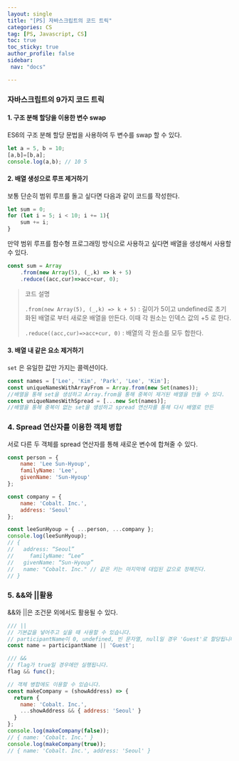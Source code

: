 ```yaml
---
layout: single
title: "[PS] 자바스크립트의 코드 트릭"
categories: CS
tag: [PS, Javascript, CS]
toc: true
toc_sticky: true
author_profile: false
sidebar:
 nav: "docs"

---
```


### 자바스크립트의 9가지 코드 트릭

#### 1. 구조 분해 할당을 이용한 변수 swap

ES6의 구조 분해 할당 문법을 사용하여 두 변수를 swap 할 수 있다.

```js
let a = 5, b = 10;
[a,b]=[b,a];
console.log(a,b); // 10 5 
```

#### 2. 배열 생성으로 루프 제거하기

보통 단순히 범위 루프를 돌고 싶다면 다음과 같이 코드를 작성한다.

```js
let sum = 0;
for (let i = 5; i < 10; i += 1){
    sum += i;
}
```

만약 범위 루프를 함수형 프로그래밍 방식으로 사용하고 싶다면 배열을 생성해서 사용할 수 있다.

```js
const sum = Array
    .from(new Array(5), (_,k) => k + 5)
    .reduce((acc,cur)=>acc+cur, 0);
```

> 코드 설명
> 
>  `.from(new Array(5), (_,k) => k + 5)` : 길이가 5이고 undefined로 초기화된 배열로 부터 새로운 배열을 만든다. 이때 각 원소는 인덱스 값의 +5 로 한다. 
> 
> `.reduce((acc,cur)=>acc+cur, 0)` : 배열의 각 원소를 모두 합한다.  

#### 3. 배열 내 같은 요소 제거하기

`set` 은 유일한 값만 가지는 콜렉션이다.

```js
const names = ['Lee', 'Kim', 'Park', 'Lee', 'Kim'];
const uniqueNamesWithArrayFrom = Array.from(new Set(names));
//배열을 통해 set을 생성하고 Array.from을 통해 중복이 제거된 배열을 만들 수 있다.
const uniqueNamesWithSpread = [...new Set(names)];
//배열을 통해 중복이 없는 set을 생성하고 spread 연산자를 통해 다시 배열로 만든
```

### 4. Spread 연산자를 이용한 객체 병합

서로 다른 두 객체를 spread 연산자를 통해 새로운 변수에 합쳐줄 수 있다.

```js
const person = {
    name: 'Lee Sun-Hyoup',
    familyName: 'Lee',
    givenName: 'Sun-Hyoup'
};

const company = {
    name: 'Cobalt. Inc.',
    address: 'Seoul'
};

const leeSunHyoup = { ...person, ...company };
console.log(leeSunHyoup);
// {
//   address: “Seoul”
//     familyName: “Lee”
//   givenName: “Sun-Hyoup”
//   name: "Cobalt. Inc." // 같은 키는 마지막에 대입된 값으로 정해진다.
// }
```

### 5. &&와 ||활용

&&와 ||은 조건문 외에서도 활용될 수 있다. 

```js
/// ||
// 기본값을 넣어주고 싶을 때 사용할 수 있습니다.
// participantName이 0, undefined, 빈 문자열, null일 경우 'Guest'로 할당됩니다.
const name = participantName || 'Guest';

/// &&
// flag가 true일 경우에만 실행됩니다.
flag && func();

// 객체 병합에도 이용할 수 있습니다.
const makeCompany = (showAddress) => {
  return {
    name: 'Cobalt. Inc.',
    ...showAddress && { address: 'Seoul' }
  }
};
console.log(makeCompany(false));
// { name: 'Cobalt. Inc.' }
console.log(makeCompany(true));
// { name: 'Cobalt. Inc.', address: 'Seoul' }
```
